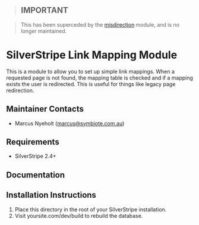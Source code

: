 > ## **IMPORTANT**

> This has been superceded by the [misdirection](https://github.com/nglasl/silverstripe-misdirection/) module, and is no longer maintained.

# SilverStripe Link Mapping Module

This is a module to allow you to set up simple link mappings. When a requested
page is not found, the mapping table is checked and if a mapping exists the
user is redirected. This is useful for things like legacy page redirection.

Maintainer Contacts
-------------------
*  Marcus Nyeholt (<marcus@symbiote.com.au>)

Requirements
------------
* SilverStripe 2.4+

Documentation
-------------

Installation Instructions
-------------------------

1. Place this directory in the root of your SilverStripe installation.
2. Visit yoursite.com/dev/build to rebuild the database.
